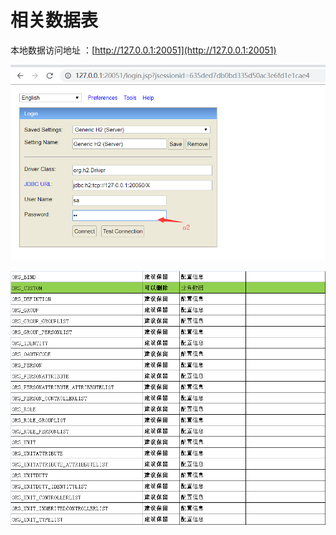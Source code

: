 # 相关数据表

本地数据访问地址 ：[http://127.0.0.1:20051](http://127.0.0.1:20051)

![](../.gitbook/assets/image%20%2862%29.png)

![](../.gitbook/assets/image%20%2839%29.png)

